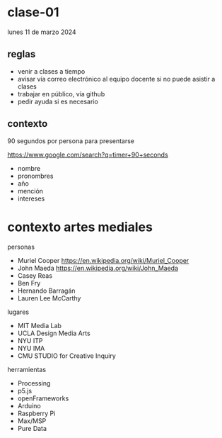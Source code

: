 # clase-01

lunes 11 de marzo 2024

## reglas

- venir a clases a tiempo
- avisar vía correo electrónico al equipo docente si no puede asistir a clases
- trabajar en público, vía github
- pedir ayuda si es necesario

## contexto

90 segundos por persona para presentarse

https://www.google.com/search?q=timer+90+seconds

- nombre
- pronombres
- año
- mención
- intereses

# contexto artes mediales

personas

- Muriel Cooper <https://en.wikipedia.org/wiki/Muriel_Cooper>
- John Maeda <https://en.wikipedia.org/wiki/John_Maeda>
- Casey Reas
- Ben Fry
- Hernando Barragán
- Lauren Lee McCarthy

lugares

- MIT Media Lab
- UCLA Design Media Arts
- NYU ITP
- NYU IMA
- CMU STUDIO for Creative Inquiry

herramientas

- Processing
- p5.js
- openFrameworks
- Arduino
- Raspberry Pi
- Max/MSP
- Pure Data
